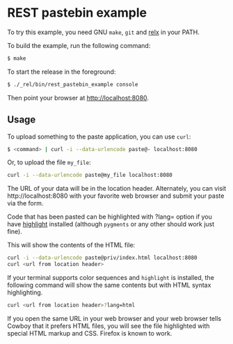 REST pastebin example
=====================

To try this example, you need GNU `make`, `git` and
[relx](https://github.com/erlware/relx) in your PATH.

To build the example, run the following command:

``` bash
$ make
```

To start the release in the foreground:

``` bash
$ ./_rel/bin/rest_pastebin_example console
```

Then point your browser at [http://localhost:8080](http://localhost:8080).

Usage
-----

To upload something to the paste application, you can use `curl`:

``` bash
$ <command> | curl -i --data-urlencode paste@- localhost:8080
```

Or, to upload the file `my_file`:

``` bash
curl -i --data-urlencode paste@my_file localhost:8080
```

The URL of your data will be in the location header. Alternately, you can visit
http://localhost:8080 with your favorite web browser and submit your paste via
the form.

Code that has been pasted can be highlighted with ?lang=<language> option if
you have [highlight](http://www.andre-simon.de/doku/highlight/en/highlight.html)
installed (although `pygments` or any other should work just fine).

This will show the contents of the HTML file:

``` bash
curl -i --data-urlencode paste@priv/index.html localhost:8080
curl <url from location header>
```

If your terminal supports color sequences and `highlight` is installed,
the following command will show the same contents but with HTML syntax
highlighting.

``` bash
curl <url from location header>?lang=html
```

If you open the same URL in your web browser and your web browser tells
Cowboy that it prefers HTML files, you will see the file highlighted
with special HTML markup and CSS. Firefox is known to work.
